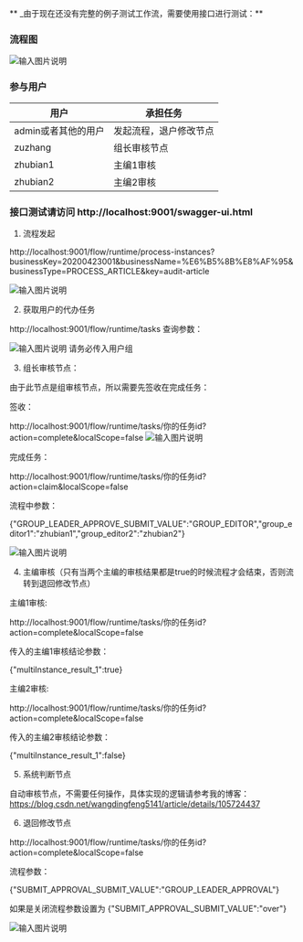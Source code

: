  ** _由于现在还没有完整的例子测试工作流，需要使用接口进行测试：** 
### 流程图

![输入图片说明](https://images.gitee.com/uploads/images/2020/0424/102707_2837dc87_1890906.png "屏幕截图.png")
### 参与用户
| 用户                | 承担任务               |
| ------------------- | ---------------------- |
| admin或者其他的用户 | 发起流程，退户修改节点 |
| zuzhang             | 组长审核节点           |
| zhubian1            | 主编1审核              |
| zhubian2            | 主编2审核              |

### 接口测试请访问 http://localhost:9001/swagger-ui.html
1. 流程发起

http://localhost:9001/flow/runtime/process-instances?businessKey=20200423001&businessName=%E6%B5%8B%E8%AF%95&businessType=PROCESS_ARTICLE&key=audit-article

![输入图片说明](https://images.gitee.com/uploads/images/2020/0424/102908_120935e2_1890906.png "屏幕截图.png")

2. 获取用户的代办任务

http://localhost:9001/flow/runtime/tasks
查询参数：

![输入图片说明](https://images.gitee.com/uploads/images/2020/0424/104422_d96f2562_1890906.png "屏幕截图.png")
请务必传入用户组

3. 组长审核节点：

由于此节点是组审核节点，所以需要先签收在完成任务：

签收：

http://localhost:9001/flow/runtime/tasks/你的任务id?action=complete&localScope=false
![输入图片说明](https://images.gitee.com/uploads/images/2020/0424/103250_1b50c02c_1890906.png "屏幕截图.png")

完成任务：

http://localhost:9001/flow/runtime/tasks/你的任务id?action=claim&localScope=false

流程中参数：

{"GROUP_LEADER_APPROVE_SUBMIT_VALUE":"GROUP_EDITOR","group_editor1":"zhubian1","group_editor2":"zhubian2"}

![输入图片说明](https://images.gitee.com/uploads/images/2020/0424/103319_7f897375_1890906.png "屏幕截图.png")

4. 主编审核（只有当两个主编的审核结果都是true的时候流程才会结束，否则流转到退回修改节点）

主编1审核:

http://localhost:9001/flow/runtime/tasks/你的任务id?action=complete&localScope=false

传入的主编1审核结论参数：

{"multiInstance_result_1":true}

主编2审核:

http://localhost:9001/flow/runtime/tasks/你的任务id?action=complete&localScope=false

传入的主编2审核结论参数：

{"multiInstance_result_1":false}

5. 系统判断节点

自动审核节点，不需要任何操作，具体实现的逻辑请参考我的博客：
https://blog.csdn.net/wangdingfeng5141/article/details/105724437

6. 退回修改节点

http://localhost:9001/flow/runtime/tasks/你的任务id?action=complete&localScope=false

流程参数：

{"SUBMIT_APPROVAL_SUBMIT_VALUE":"GROUP_LEADER_APPROVAL"}

如果是关闭流程参数设置为
{"SUBMIT_APPROVAL_SUBMIT_VALUE":"over"}

![输入图片说明](https://images.gitee.com/uploads/images/2020/0424/103950_24c29215_1890906.png "屏幕截图.png")